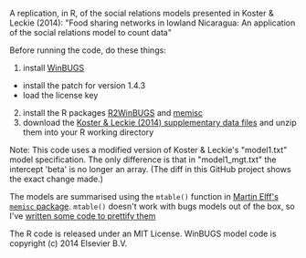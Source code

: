 A replication, in R, of the social relations models presented in Koster &amp; Leckie (2014): "Food sharing networks in lowland Nicaragua: An application of the social relations model to count data"

Before running the code, do these things:

1. install [WinBUGS](http://www.mrc-bsu.cam.ac.uk/software/bugs/the-bugs-project-winbugs/)
  - install the patch for version 1.4.3
  - load the license key
2. install the R packages [R2WinBUGS](http://cran.r-project.org/web/packages/R2WinBUGS/index.html) and [memisc](http://cran.r-project.org/web/packages/memisc/)
3. download the [Koster & Leckie (2014) supplementary data files](http://dx.doi.org/10.1016/j.socnet.2014.02.002) and unzip them into your R working directory

Note: This code uses a modified version of Koster & Leckie's "model1.txt" model specification. The only difference is that in "model1_mgt.txt" the intercept 'beta' is no longer an array. (The diff in this GitHub project shows the exact change made.)

The models are summarised using the `mtable()` function in [Martin Elff's `memisc` package](http://cran.r-project.org/web/packages/memisc/). `mtable()` doesn't work with bugs models out of the box, so I've [written some code to prettify them](https://gist.github.com/matthewgthomas/beef5ee7a434d3da934d)

The R code is released under an MIT License. WinBUGS model code is copyright (c) 2014 Elsevier B.V.
